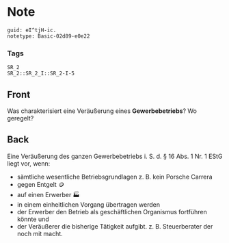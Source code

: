 # Note
```
guid: eI^tjH-ic.
notetype: Basic-02d89-e0e22
```

### Tags
```
SR_2
SR_2::SR_2_I::SR_2-I-5
```

## Front
Was charakterisiert eine Veräußerung eines <b>Gewerbebetriebs</b>?
Wo geregelt?

## Back
Eine Veräußerung des ganzen Gewerbebetriebs i. S. d. § 16 Abs. 1
Nr. 1 EStG liegt vor, wenn:
<ul>
  <li>sämtliche wesentliche Betriebsgrundlagen z. B. kein Porsche
  Carrera
  <li>gegen Entgelt 🪙
  <li>auf einen Erwerber 🏭
  <li>in einem einheitlichen Vorgang übertragen werden
  <li>der Erwerber den Betrieb als geschäftlichen Organismus
  fortführen könnte und
  <li>der Veräußerer die bisherige Tätigkeit aufgibt. z. B.
  Steuerberater der noch mit macht.
</ul>
